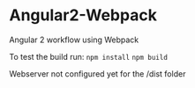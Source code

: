 # Angular2-Webpack
Angular 2 workflow using Webpack

To test the build run:
`npm install`
`npm build`

Webserver not configured yet for the /dist folder
